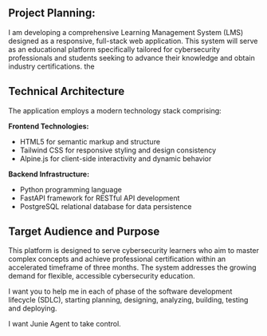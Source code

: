 ## Project Planning:

I am developing a comprehensive Learning Management System (LMS) designed as a responsive, full-stack web application. This system will serve as an educational platform specifically tailored for cybersecurity professionals and students seeking to advance their knowledge and obtain industry certifications.
the 
## Technical Architecture

The application employs a modern technology stack comprising:

**Frontend Technologies:**
- HTML5 for semantic markup and structure
- Tailwind CSS for responsive styling and design consistency
- Alpine.js for client-side interactivity and dynamic behavior

**Backend Infrastructure:**
- Python programming language
- FastAPI framework for RESTful API development
- PostgreSQL relational database for data persistence

## Target Audience and Purpose

This platform is designed to serve cybersecurity learners who aim to master complex concepts and achieve professional certification within an accelerated timeframe of three months. The system addresses the growing demand for flexible, accessible cybersecurity education.

I want you to help me in each of phase of the software development lifecycle (SDLC), starting 
planning, designing, analyzing, building, testing and deploying.

I want Junie Agent to take control.

